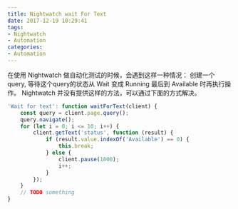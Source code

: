 ```yaml
---
title: Nightwatch wait For Text
date: 2017-12-19 10:29:41
tags:
- Nightwatch
- Automation
categories:
- Automation
---
```


在使用 Nightwatch 做自动化测试的时候，会遇到这样一种情况：
创建一个 query, 等待这个query的状态从 Wait 变成 Running 最后到 Available 时再执行操作。
Nightwatch 并没有提供这样的方法，可以通过下面的方式解决。

```javascript
'Wait for text': function waitForText(client) {
    const query = client.page.query();
    query.navigate();
    for (let i = 0; i <= 10; i++) {
        client.getText('status', function (result) {
            if (result.value.indexOf('Available') == 0) {
                this.break;
            } else {
                client.pause(1000);
                i++;
            }
        });
    }
    // TODO something
}
```
